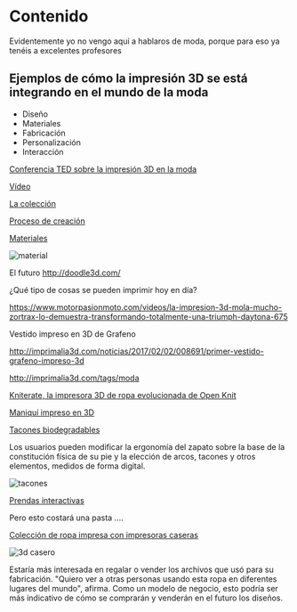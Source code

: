# Contenido


Evidentemente yo no vengo aquí a hablaros de moda, porque para eso ya tenéis a excelentes profesores


## Ejemplos de cómo la impresión 3D se está integrando en el mundo de la moda

* Diseño
* Materiales
* Fabricación
* Personalización
* Interacción


[Conferencia TED sobre la impresión 3D en la moda](http://imprimalia3d.com/noticias/2016/01/17/005659/conferencia-ted-danit-peleg-sobre-moda-impresa-3d)

[Vídeo](https://www.youtube.com/watch?v=w1oKe8OaPbk)

[La colección](http://danitpeleg.com/)

[Proceso de creación](http://danitpeleg.com/3d-printing-fashion-process/)

[Materiales](http://www.thingiverse.com/thing:289650)

![material](http://thingiverse-production-new.s3.amazonaws.com/renders/72/31/14/37/25/IMG_1945_preview_featured.jpg)

El futuro http://doodle3d.com/

¿Qué tipo de cosas se pueden imprimir hoy en día?

https://www.motorpasionmoto.com/videos/la-impresion-3d-mola-mucho-zortrax-lo-demuestra-transformando-totalmente-una-triumph-daytona-675


Vestido impreso en 3D de Grafeno

http://imprimalia3d.com/noticias/2017/02/02/008691/primer-vestido-grafeno-impreso-3d


http://imprimalia3d.com/tags/moda


[Kniterate, la impresora 3D de ropa evolucionada de Open Knit](http://imprimalia3d.com/noticias/2016/10/03/007196/kniterate-impresora-3d-ropa-evolucionada-open-knit)

[Maniquí impreso en 3D](http://imprimalia3d.com/noticias/2016/10/04/007198/firma-long-tall-sally-realiza-su-primer-maniqu-clon-una-clienta-ayuda)


[Tacones biodegradables](http://imprimalia3d.com/noticias/2015/12/06/005542/tacones-biodegradables-impresos-3d)

Los usuarios pueden modificar la ergonomía del zapato sobre la base de la constitución física de su pie y la elección de arcos, tacones y otros elementos, medidos de forma digital.

![tacones](http://imprimalia3d.com/sites/default/files/imagenes/42653019b6ac9cfe8ec9c9cef70b7b57.jpg)


[Prendas interactivas](http://imprimalia3d.com/noticias/2015/09/29/005290/una-prenda-impresa-3d-que-detecta-miradas-mirones)


Pero esto costará una pasta ....  

[Colección de ropa impresa con impresoras caseras](http://imprimalia3d.com/noticias/2015/07/23/005072/colecci-n-moda-creada-impresoras-3d-caseras)

![3d casero](http://imprimalia3d.com/sites/default/files/imagenes/danit23-1024x549.jpeg)

  Estaría más interesada en regalar o vender los archivos que usó para su fabricación. "Quiero ver a otras personas usando esta ropa en diferentes lugares del mundo", afirma. Como un modelo de negocio, esto podría ser más indicativo de cómo se comprarán y venderán en el futuro los diseños.
